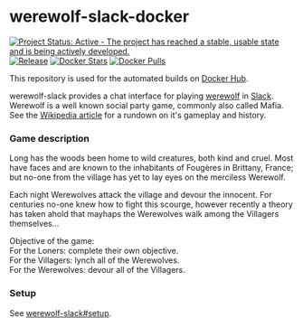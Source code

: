 # werewolf-slack-docker

[![Project Status: Active - The project has reached a stable, usable state and is being actively developed.](http://www.repostatus.org/badges/latest/active.svg)](http://www.repostatus.org/#active)
[![Release](https://img.shields.io/github/release/hjwylde/werewolf-slack-docker.svg)](https://github.com/hjwylde/werewolf-slack-docker/releases/latest)
[![Docker Stars](https://img.shields.io/docker/stars/hjwylde/werewolf-slack-docker.svg)](https://hub.docker.com/r/hjwylde/werewolf-slack-docker/)
[![Docker Pulls](https://img.shields.io/docker/pulls/hjwylde/werewolf-slack-docker.svg)](https://hub.docker.com/r/hjwylde/werewolf-slack-docker/)

This repository is used for the automated builds on
    [Docker Hub](https://hub.docker.com/r/hjwylde/werewolf-slack-docker/).

werewolf-slack provides a chat interface for playing [werewolf](https://github.com/hjwylde/werewolf)
    in [Slack](https://slack.com/).
Werewolf is a well known social party game, commonly also called Mafia.
See the [Wikipedia article](https://en.wikipedia.org/wiki/Mafia_(party_game)) for a rundown on it's
    gameplay and history.

### Game description

Long has the woods been home to wild creatures, both kind and cruel.
Most have faces and are known to the inhabitants of Fougères in Brittany, France; but no-one from
    the village has yet to lay eyes on the merciless Werewolf.

Each night Werewolves attack the village and devour the innocent.
For centuries no-one knew how to fight this scourge, however recently a theory has taken ahold that
    mayhaps the Werewolves walk among the Villagers themselves...

Objective of the game:  
For the Loners: complete their own objective.  
For the Villagers: lynch all of the Werewolves.  
For the Werewolves: devour all of the Villagers.

### Setup

See [werewolf-slack#setup](https://github.com/hjwylde/werewolf-slack#setup).
